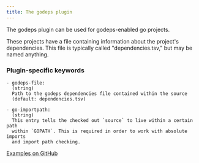 ```yaml
---
title: The godeps plugin
---
```


The godeps plugin can be used for godeps-enabled go projects.

These projects have a file containing information about the project's
dependencies. This file is typically called "dependencies.tsv," but may be
named anything.

### Plugin-specific keywords

    - godeps-file:
      (string)
      Path to the godeps dependencies file contained within the source
      (default: dependencies.tsv)

    - go-importpath:
      (string)
      This entry tells the checked out `source` to live within a certain path
      within `GOPATH`. This is required in order to work with absolute imports
      and import path checking.

[Examples on GitHub](https://github.com/search?o=desc&q=filename%3Asnapcraft.yaml+%22plugin%3A+godeps%22+&s=indexed&type=Code&utf8=%E2%9C%93)